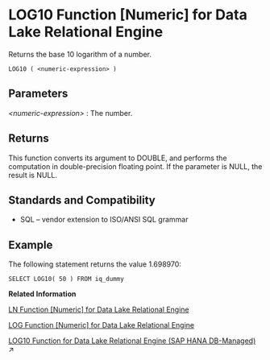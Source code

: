 <!-- loioa560b1f984f210158a13cb8a24202e26 -->

# LOG10 Function \[Numeric\] for Data Lake Relational Engine

Returns the base 10 logarithm of a number.



```
LOG10 ( <numeric-expression> )
```



<a name="loioa560b1f984f210158a13cb8a24202e26__LOG10_parm1"/>

## Parameters

 *<numeric-expression\>*
 :   The number.

 

<a name="loioa560b1f984f210158a13cb8a24202e26__LOG10_returns1"/>

## Returns

This function converts its argument to DOUBLE, and performs the computation in double-precision floating point. If the parameter is NULL, the result is NULL.



<a name="loioa560b1f984f210158a13cb8a24202e26__LOG10_standards1"/>

## Standards and Compatibility

-   SQL – vendor extension to ISO/ANSI SQL grammar



<a name="loioa560b1f984f210158a13cb8a24202e26__LOG10_example1"/>

## Example

The following statement returns the value 1.698970:

```
SELECT LOG10( 50 ) FROM iq_dummy
```

**Related Information**  


[LN Function \[Numeric\] for Data Lake Relational Engine](ln-function-numeric-for-data-lake-relational-engine-a55f245.md "Returns the natural logarithm of the specified expression.")

[LOG Function \[Numeric\] for Data Lake Relational Engine](log-function-numeric-for-data-lake-relational-engine-a560332.md "Returns the natural logarithm of a number.")

[LOG10 Function for Data Lake Relational Engine (SAP HANA DB-Managed)](https://help.sap.com/viewer/a898e08b84f21015969fa437e89860c8/2023_1_QRC/en-US/56b6d539c61b44a3a392d9b8f5ba937c.html "Returns the base 10 logarithm of a number.") :arrow_upper_right:

